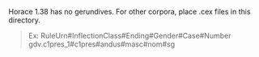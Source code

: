 Horace 1.38 has no gerundives.
For other corpora, place .cex files in this directory.
> Ex: RuleUrn#InflectionClass#Ending#Gender#Case#Number
gdv.c1pres_1#c1pres#andus#masc#nom#sg
